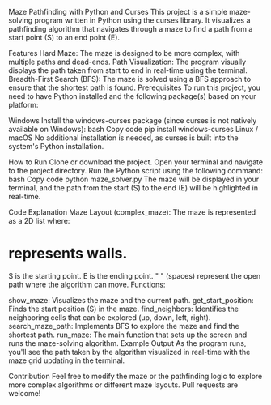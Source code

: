Maze Pathfinding with Python and Curses
This project is a simple maze-solving program written in Python using the curses library. It visualizes a pathfinding algorithm that navigates through a maze to find a path from a start point (S) to an end point (E).

Features
Hard Maze: The maze is designed to be more complex, with multiple paths and dead-ends.
Path Visualization: The program visually displays the path taken from start to end in real-time using the terminal.
Breadth-First Search (BFS): The maze is solved using a BFS approach to ensure that the shortest path is found.
Prerequisites
To run this project, you need to have Python installed and the following package(s) based on your platform:

Windows
Install the windows-curses package (since curses is not natively available on Windows):
bash
Copy code
pip install windows-curses
Linux / macOS
No additional installation is needed, as curses is built into the system's Python installation.

How to Run
Clone or download the project.
Open your terminal and navigate to the project directory.
Run the Python script using the following command:
bash
Copy code
python maze_solver.py
The maze will be displayed in your terminal, and the path from the start (S) to the end (E) will be highlighted in real-time.

Code Explanation
Maze Layout (complex_maze): The maze is represented as a 2D list where:

# represents walls.
S is the starting point.
E is the ending point.
" " (spaces) represent the open path where the algorithm can move.
Functions:

show_maze: Visualizes the maze and the current path.
get_start_position: Finds the start position (S) in the maze.
find_neighbors: Identifies the neighboring cells that can be explored (up, down, left, right).
search_maze_path: Implements BFS to explore the maze and find the shortest path.
run_maze: The main function that sets up the screen and runs the maze-solving algorithm.
Example Output
As the program runs, you'll see the path taken by the algorithm visualized in real-time with the maze grid updating in the terminal.

Contribution
Feel free to modify the maze or the pathfinding logic to explore more complex algorithms or different maze layouts. Pull requests are welcome!